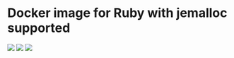 # Docker image for Ruby with jemalloc supported

[![](https://img.shields.io/docker/stars/dmcpartners/ruby.svg)](https://hub.docker.com/r/dmcpartners/ruby 'DockerHub') 
[![](https://img.shields.io/docker/pulls/dmcpartners/ruby.svg)](https://hub.docker.com/r/dmcpartners/ruby 'DockerHub') 
[![](https://images.microbadger.com/badges/image/dmcpartners/ruby.svg)](https://microbadger.com/images/dmcpartners/ruby "Get your own image badge on microbadger.com")
